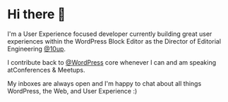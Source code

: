 # Hi there :wave:

I'm a User Experience focused developer currently building great user experiences within the WordPress Block Editor as the Director of Editorial Engineering [@10up](https://github.com/10up). 

I contribute back to [@WordPress](https://github.com/WordPress) core whenever I can and am speaking atConferences & Meetups. 

My inboxes are always open and I'm happy to chat about all things WordPress, the Web, and User Experience :) 
